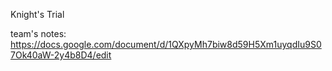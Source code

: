 Knight's Trial

team's notes: https://docs.google.com/document/d/1QXpyMh7biw8d59H5Xm1uyqdIu9S07Ok40aW-2y4b8D4/edit
